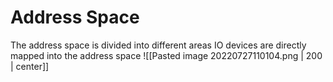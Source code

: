 # Address Space
The address space is divided into different areas
IO devices are directly mapped into the address space
![[Pasted image 20220727110104.png | 200 | center]]